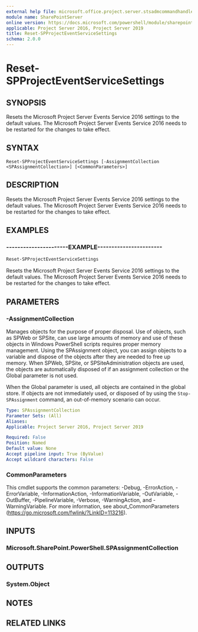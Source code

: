 ```yaml
---
external help file: microsoft.office.project.server.stsadmcommandhandler.dll-help.xml
module name: SharePointServer
online version: https://docs.microsoft.com/powershell/module/sharepoint-server/reset-spprojecteventservicesettings
applicable: Project Server 2016, Project Server 2019
title: Reset-SPProjectEventServiceSettings
schema: 2.0.0
---
```


# Reset-SPProjectEventServiceSettings

## SYNOPSIS
Resets the Microsoft Project Server Events Service 2016 settings to the default values. The Microsoft Project Server Events Service 2016 needs to be restarted for the changes to take effect.


## SYNTAX

```
Reset-SPProjectEventServiceSettings [-AssignmentCollection <SPAssignmentCollection>] [<CommonParameters>]
```

## DESCRIPTION
Resets the Microsoft Project Server Events Service 2016 settings to the default values. The Microsoft Project Server Events Service 2016 needs to be restarted for the changes to take effect.


## EXAMPLES

### ----------------------EXAMPLE-----------------------
```powershell
Reset-SPProjectEventServiceSettings
```

Resets the Microsoft Project Server Events Service 2016 settings to the default values. The Microsoft Project Server Events Service 2016 needs to be restarted for the changes to take effect.


## PARAMETERS

### -AssignmentCollection
Manages objects for the purpose of proper disposal.
Use of objects, such as SPWeb or SPSite, can use large amounts of memory and use of these objects in Windows PowerShell scripts requires proper memory management.
Using the SPAssignment object, you can assign objects to a variable and dispose of the objects after they are needed to free up memory.
When SPWeb, SPSite, or SPSiteAdministration objects are used, the objects are automatically disposed of if an assignment collection or the Global parameter is not used.

When the Global parameter is used, all objects are contained in the global store.
If objects are not immediately used, or disposed of by using the `Stop-SPAssignment` command, an out-of-memory scenario can occur.

```yaml
Type: SPAssignmentCollection
Parameter Sets: (All)
Aliases: 
Applicable: Project Server 2016, Project Server 2019

Required: False
Position: Named
Default value: None
Accept pipeline input: True (ByValue)
Accept wildcard characters: False
```

### CommonParameters
This cmdlet supports the common parameters: -Debug, -ErrorAction, -ErrorVariable, -InformationAction, -InformationVariable, -OutVariable, -OutBuffer, -PipelineVariable, -Verbose, -WarningAction, and -WarningVariable. For more information, see about_CommonParameters (https://go.microsoft.com/fwlink/?LinkID=113216).

## INPUTS

### Microsoft.SharePoint.PowerShell.SPAssignmentCollection

## OUTPUTS

### System.Object

## NOTES

## RELATED LINKS
